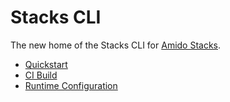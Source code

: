 # Stacks CLI

The new home of the Stacks CLI for [Amido Stacks](https://stacks.amido.com).

- [Quickstart](docs/quickstart.md)
- [CI Build](docs/build.md)
- [Runtime Configuration](docs/runtime_config.md)
